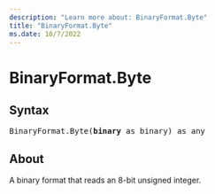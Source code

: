 ```yaml
---
description: "Learn more about: BinaryFormat.Byte"
title: "BinaryFormat.Byte"
ms.date: 10/7/2022
---
```

# BinaryFormat.Byte

## Syntax

<pre>
BinaryFormat.Byte(<b>binary</b> as binary) as any
</pre>

## About

A binary format that reads an 8-bit unsigned integer.
